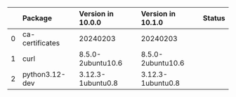 <!-- markdown-link-check-disable -->

|    | Package         | Version in 10.0.0   | Version in 10.1.0   | Status   |
|---:|:----------------|:--------------------|:--------------------|:---------|
|  0 | ca-certificates | 20240203            | 20240203            |          |
|  1 | curl            | 8.5.0-2ubuntu10.6   | 8.5.0-2ubuntu10.6   |          |
|  2 | python3.12-dev  | 3.12.3-1ubuntu0.8   | 3.12.3-1ubuntu0.8   |          |